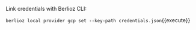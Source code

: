 Link credentials with Berlioz CLI:

`berlioz local provider gcp set --key-path credentials.json`{{execute}}